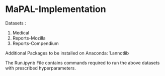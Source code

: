 # MaPAL-Implementation

Datasets :
1. Medical
2. Reports-Mozilla
3. Reports-Compendium

Additional Packages to be installed on Anaconda:
1.annotlib


The Run.ipynb File contains commands required to run the above datasets with prescribed hyperparameters.
